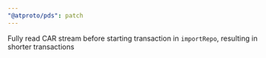 ```yaml
---
"@atproto/pds": patch
---
```


Fully read CAR stream before starting transaction in `importRepo`, resulting in shorter transactions
